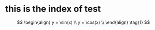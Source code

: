 # this is the index of test

$$
\begin{align}
    y = \sin(x) \\
    y = \cos(x) \\
\end{align} \tag{1}
$$
